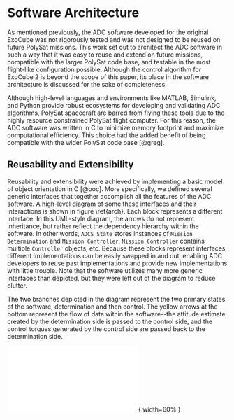 
# Software Architecture

As mentioned previously, the ADC software developed for the original ExoCube was not rigorously tested and was not designed to be reused on future PolySat missions. This work set out to architect the ADC software in such a way that it was easy to reuse and extend on future missions, compatible with the larger PolySat code base, and testable in the most flight-like configuration possible. Although the control algorithm for ExoCube 2 is beyond the scope of this paper, its place in the software architecture is discussed for the sake of completeness.

Although high-level languages and environments like MATLAB, Simulink, and Python provide robust ecosystems for developing and validating ADC algorithms, PolySat spacecraft are barred from flying these tools due to the highly resource constrained PolySat flight computer. For this reason, the ADC software was written in C to minimize memory footprint and maximize computational efficiency. This choice had the added benefit of being compatible with the wider PolySat code base [@greg].

## Reusability and Extensibility

Reusability and extensibility were achieved by implementing a basic model of object orientation in C [@ooc]. More specifically, we defined several generic interfaces that together accomplish all the features of the ADC software. A high-level diagram of some these interfaces and their interactions is shown in figure \ref{arch}. Each block represents a different interface. In this UML-style diagram, the arrows do not represent inheritance, but rather reflect the dependency hierarchy within the software. In other words, `ADCS State` stores instances of `Mission Determination` and `Mission Controller`, `Mission Controller` contains multiple `Controller` objects, etc. Because these blocks represent interfaces, different implementations can be easily swapped in and out, enabling ADC developers to reuse past implementations and provide new implementations with little trouble. Note that the software utilizes many more generic interfaces than depicted, but they were left out of the diagram to reduce clutter.

The two branches depicted in the diagram represent the two primary states of the software, determination and then control. The yellow arrows at the bottom represent the flow of data within the software--the attitude estimate created by the determination side is passed to the control side, and the control torques generated by the control side are passed back to the determination side.


![Object model for the ADC software architecture.\label{arch}](paper/img/arch.pdf){ width=60% }
